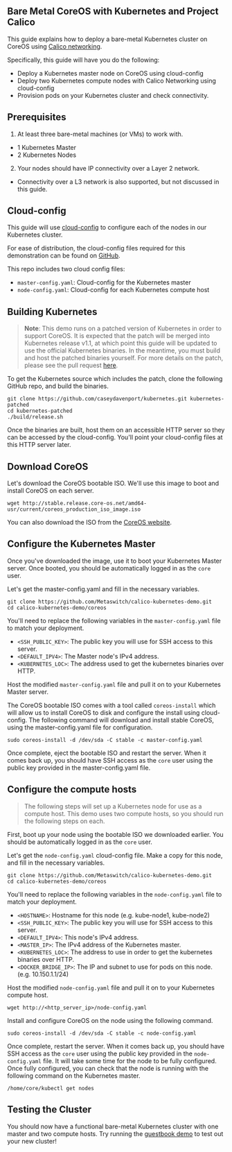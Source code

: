 Bare Metal CoreOS with Kubernetes and Project Calico
------------------------------------------
This guide explains how to deploy a bare-metal Kubernetes cluster on CoreOS using [Calico networking](http://www.projectcalico.org).

Specifically, this guide will have you do the following:
- Deploy a Kubernetes master node on CoreOS using cloud-config
- Deploy two Kubernetes compute nodes with Calico Networking using cloud-config
- Provision pods on your Kubernetes cluster and check connectivity.

## Prerequisites
1. At least three bare-metal machines (or VMs) to work with.
- 1 Kubernetes Master
- 2 Kubernetes Nodes
2. Your nodes should have IP connectivity over a Layer 2 network.
- Connectivity over a L3 network is also supported, but not discussed in this guide.

## Cloud-config
This guide will use [cloud-config](https://coreos.com/docs/cluster-management/setup/cloudinit-cloud-config/) to configure each of the nodes in our Kubernetes cluster.

For ease of distribution, the cloud-config files required for this demonstration can be found on [GitHub](https://github.com/Metaswitch/calico-kubernetes-demo/tree/master/coreos).  

This repo includes two cloud config files:
- `master-config.yaml`: Cloud-config for the Kubernetes master
- `node-config.yaml`: Cloud-config for each Kubernetes compute host

## Building Kubernetes
> **Note**: This demo runs on a patched version of Kubernetes in order to support CoreOS.  It is expected that the patch will be merged into Kubernetes release v1.1, at which point this guide will be updated to use the official Kubernetes binaries. In the meantime, you must build and host the patched binaries yourself.  For more details on the patch, please see the pull request [here](https://github.com/GoogleCloudPlatform/kubernetes/pull/10639).

To get the Kubernetes source which includes the patch, clone the following GitHub repo, and build the binaries.
```
git clone https://github.com/caseydavenport/kubernetes.git kubernetes-patched
cd kubernetes-patched
./build/release.sh 
```

Once the binaries are built, host them on an accessible HTTP server so they can be accessed by the cloud-config.  You'll point your cloud-config files at this HTTP server later.

## Download CoreOS
Let's download the CoreOS bootable ISO.  We'll use this image to boot and install CoreOS on each server.
```
wget http://stable.release.core-os.net/amd64-usr/current/coreos_production_iso_image.iso
```
You can also download the ISO from the [CoreOS website](https://coreos.com/docs/running-coreos/platforms/iso/).

## Configure the Kubernetes Master
Once you've downloaded the image, use it to boot your Kubernetes Master server.  Once booted, you should be automatically logged in as the `core` user.

Let's get the master-config.yaml and fill in the necessary variables. 
```
git clone https://github.com/Metaswitch/calico-kubernetes-demo.git
cd calico-kubernetes-demo/coreos
``` 

You'll need to replace the following variables in the `master-config.yaml` file to match your deployment.
- `<SSH_PUBLIC_KEY>`: The public key you will use for SSH access to this server.
- `<DEFAULT_IPV4>`: The Master node's IPv4 address.
- `<KUBERNETES_LOC>`: The address used to get the kubernetes binaries over HTTP. 

Host the modified `master-config.yaml` file and pull it on to your Kubernetes Master server.

The CoreOS bootable ISO comes with a tool called `coreos-install` which will allow us to install CoreOS to disk and configure the install using cloud-config.  The following command will download and install stable CoreOS, using the master-config.yaml file for configuration.
```
sudo coreos-install -d /dev/sda -C stable -c master-config.yaml
```

Once complete, eject the bootable ISO and restart the server.  When it comes back up, you should have SSH access as the `core` user using the public key provided in the master-config.yaml file.

## Configure the compute hosts
>The following steps will set up a Kubernetes node for use as a compute host.  This demo uses two compute hosts, so you should run the following steps on each.

First, boot up your node using the bootable ISO we downloaded earlier.  You should be automatically logged in as the `core` user.

Let's get the `node-config.yaml` cloud-config file.  Make a copy for this node, and fill in the necessary variables.
```
git clone https://github.com/Metaswitch/calico-kubernetes-demo.git
cd calico-kubernetes-demo/coreos
``` 

You'll need to replace the following variables in the `node-config.yaml` file to match your deployment.
- `<HOSTNAME>`: Hostname for this node (e.g. kube-node1, kube-node2)
- `<SSH_PUBLIC_KEY>`: The public key you will use for SSH access to this server.
- `<DEFAULT_IPV4>`: This node's IPv4 address.
- `<MASTER_IP>`: The IPv4 address of the Kubernetes master.
- `<KUBERNETES_LOC>`: The address to use in order to get the kubernetes binaries over HTTP.
- `<DOCKER_BRIDGE_IP>`: The IP and subnet to use for pods on this node. (e.g. 10.150.1.1/24) 

Host the modified `node-config.yaml` file and pull it on to your Kubernetes compute host.
```
wget http://<http_server_ip>/node-config.yaml
```

Install and configure CoreOS on the node using the following command.
```
sudo coreos-install -d /dev/sda -C stable -c node-config.yaml
```

Once complete, restart the server.  When it comes back up, you should have SSH access as the `core` user using the public key provided in the `node-config.yaml` file.  It will take some time for the node to be fully configured.  Once fully configured, you can check that the node is running with the following command on the Kubernetes master.
```
/home/core/kubectl get nodes
```

## Testing the Cluster
You should now have a functional bare-metal Kubernetes cluster with one master and two compute hosts.
Try running the [guestbook demo](https://github.com/GoogleCloudPlatform/kubernetes/tree/master/examples/guestbook) to test out your new cluster!

